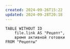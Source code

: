 ```yaml
---
created: 2024-09-26T15:22
updated: 2024-09-28T20:18
---
```

```dataview
TABLE WITHOUT ID 
	file.link AS "Рецепт",
	время активной готовки
FROM "Рецепты"
```
